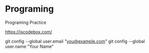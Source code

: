 # Programing

Programing Practice

https://jscodebox.com/

git config --global user.email "you@example.com"
git config --global user.name "Your Name"
